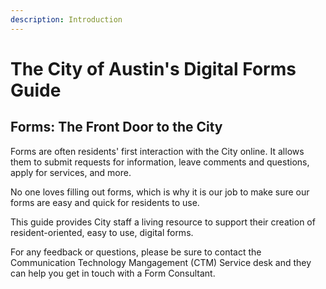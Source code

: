 ```yaml
---
description: Introduction
---
```


# The City of Austin's Digital Forms Guide

## **Forms: The Front Door to the City**

Forms are often residents' first interaction with the City online. It allows them to submit requests for information, leave comments and questions, apply for services, and more.

No one loves filling out forms, which is why it is our job to make sure our forms are easy and quick for residents to use.

This  guide provides City staff a living resource to support their creation of resident-oriented, easy to use, digital forms.

For any feedback or questions, please be sure to contact the Communication Technology Mangagement (CTM) Service desk and they can help you get in touch with a Form Consultant.

